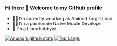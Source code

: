 ### Hi there 👋 Welcome to my GitHub profile
- :man_office_worker: I’m currently woorking as Android Target Lead
- :man_technologist: I’m a passionate Native Mobile Developer
- :penguin: I’m a Linux hobbyist


[![Anurag's github stats](https://github-readme-stats.vercel.app/api?username=mustafaozhan&count_private=true&theme=vue&line_height=33&show_icons=true)](https://github.com/anuraghazra/github-readme-stats) [![Top Langs](https://github-readme-stats.vercel.app/api/top-langs/?username=mustafaozhan&line_height=24&theme=vue&hide=css)](https://github.com/anuraghazra/github-readme-stats)
